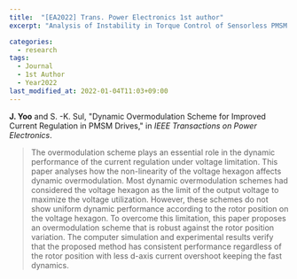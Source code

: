```yaml
---
title:  "[EA2022] Trans. Power Electronics 1st author"
excerpt: "Analysis of Instability in Torque Control of Sensorless PMSM Drives in Flux Weakening Region."

categories:
  - research
tags:
  - Journal
  - 1st Author
  - Year2022
last_modified_at: 2022-01-04T11:03+09:00
---
```


**J. Yoo** and S. -K. Sul, "Dynamic Overmodulation Scheme for Improved Current Regulation in PMSM Drives," in *IEEE Transactions on Power Electronics*.
<!--
[IEEE-Link](https://ieeexplore.ieee.org/document/9369897)  
[Preprint Download](/assets/papers/TPE2022_AcceptedVersion.pdf)  
-->

>The overmodulation scheme plays an essential role 
in the dynamic performance of the current regulation under 
voltage limitation. This paper analyses how the non-linearity of the 
voltage hexagon affects dynamic overmodulation. Most dynamic 
overmodulation schemes had considered the voltage hexagon as 
the limit of the output voltage to maximize the voltage utilization. 
However, these schemes do not show uniform dynamic 
performance according to the rotor position on the voltage 
hexagon. To overcome this limitation, this paper proposes an 
overmodulation scheme that is robust against the rotor position 
variation. The computer simulation and experimental results 
verify that the proposed method has consistent performance 
regardless of the rotor position with less d-axis current overshoot 
keeping the fast dynamics.  
